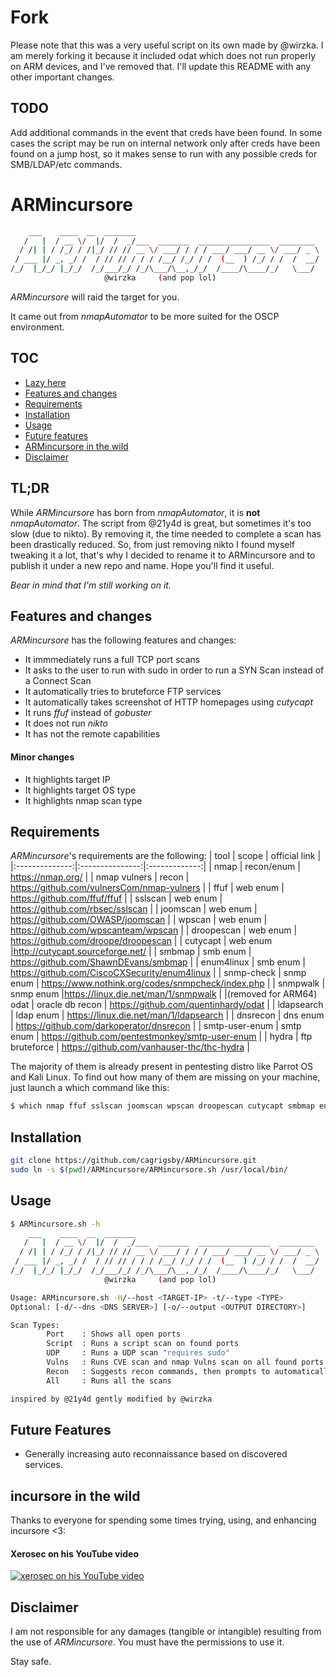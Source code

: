 # Fork
Please note that this was a very useful script on its own made by @wirzka. I am merely forking it because it included odat which does not run properly on ARM devices, and I've removed that. I'll update this README with any other important changes. 

## TODO
Add additional commands in the event that creds have been found. In some cases the script may be run on internal network only after creds have been found on a jump host, so it makes sense to run with any possible creds for SMB/LDAP/etc commands. 

# ARMincursore
```bash
    ___    ____  __  _______                                         
   /   |  / __ \/  |/  /  _/___  _______  ________________  ________ 
  / /| | / /_/ / /|_/ // // __ \/ ___/ / / / ___/ ___/ __ \/ ___/ _ \
 / ___ |/ _, _/ /  / // // / / / /__/ /_/ / /  (__  ) /_/ / /  /  __/
/_/  |_/_/ |_/_/  /_/___/_/ /_/\___/\__,_/_/  /____/\____/_/   \___/ 
                     @wirzka     (and pop lol)                        
```
*ARMincursore* will raid the target for you.

It came out from *nmapAutomator* to be more suited for the OSCP environment.

## TOC
- [Lazy here](#tldr)
- [Features and changes](#features-and-changes)
- [Requirements](#requirements)
- [Installation](#installation)
- [Usage](#usage)
- [Future features](#future-features)
- [ARMincursore in the wild](#ARMincursore-in-the-wild)
- [Disclaimer](#disclaimer)

## TL;DR
While *ARMincursore* has born from *nmapAutomator*, it is **not** *nmapAutomator*. The script from @21y4d is great, but sometimes it's too slow (due to nikto). By removing it, the time needed to complete a scan has been drastically reduced.
So, from just removing nikto I found myself tweaking it a lot, that's why I decided to rename it to ARMincursore and to publish it under a new repo and name.
Hope you'll find it useful.

*Bear in mind that I'm still working on it.*

## Features and changes
*ARMincursore* has the following features and changes:
- It immmediately runs a full TCP port scans
- It asks to the user to run with sudo in order to run a SYN Scan instead of a Connect Scan
- It automatically tries to bruteforce FTP services
- It automatically takes screenshot of HTTP homepages using *cutycapt*
- It runs *ffuf* instead of *gobuster*
- It does not run *nikto*
- It has not the remote capabilities
#### Minor changes
- It highlights target IP
- It highlights target OS type
- It highlights nmap scan type
## Requirements
*ARMincursore*'s requirements are the following:
|      tool      |      scope      | official link |
|:--------------:|:---------------:|:-------------:|
|      nmap      |   recon/enum    | https://nmap.org/              |
|  nmap vulners  |      recon      |   https://github.com/vulnersCom/nmap-vulners            |
|      ffuf      |    web enum     |  https://github.com/ffuf/ffuf             |
|    sslscan     |    web enum     |  https://github.com/rbsec/sslscan             |
|    joomscan    |    web enum     | https://github.com/OWASP/joomscan              |
|     wpscan     |    web enum     |   https://github.com/wpscanteam/wpscan            |
|   droopescan   |    web enum     | https://github.com/droope/droopescan              |
|    cutycapt    |    web enum     |http://cutycapt.sourceforge.net/               |
|     smbmap     |    smb enum     | https://github.com/ShawnDEvans/smbmap              |
|   enum4linux   |    smb enum     |   https://github.com/CiscoCXSecurity/enum4linux            |
|   snmp-check   |    snmp enum    | https://www.nothink.org/codes/snmpcheck/index.php              |
|    snmpwalk    |    snmp enum    |https://linux.die.net/man/1/snmpwalk               |
|(removed for ARM64)     odat      | oracle db recon |   https://github.com/quentinhardy/odat            |
|   ldapsearch   |    ldap enum    |   https://linux.die.net/man/1/ldapsearch            |
|    dnsrecon    |    dns enum     | https://github.com/darkoperator/dnsrecon              |
| smtp-user-enum |    smtp enum    | https://github.com/pentestmonkey/smtp-user-enum              |
|     hydra      | ftp bruteforce  | https://github.com/vanhauser-thc/thc-hydra              |


The majority of them is already present in pentesting distro like Parrot OS and Kali Linux.
To find out how many of them are missing on your machine, just launch a which command like this:
```bash
$ which nmap ffuf sslscan joomscan wpscan droopescan cutycapt smbmap enum4linux snmp-check snmpwalk ldapsearch dnsrecon smtp-user-enum hydra
```

## Installation
```bash
git clone https://github.com/cagrigsby/ARMincursore.git
sudo ln -s $(pwd)/ARMincursore/ARMincursore.sh /usr/local/bin/
```
## Usage
```bash
$ ARMincursore.sh -h
    ___    ____  __  _______                                         
   /   |  / __ \/  |/  /  _/___  _______  ________________  ________ 
  / /| | / /_/ / /|_/ // // __ \/ ___/ / / / ___/ ___/ __ \/ ___/ _ \
 / ___ |/ _, _/ /  / // // / / / /__/ /_/ / /  (__  ) /_/ / /  /  __/
/_/  |_/_/ |_/_/  /_/___/_/ /_/\___/\__,_/_/  /____/\____/_/   \___/ 
                     @wirzka     (and pop lol)                        

Usage: ARMincursore.sh -H/--host <TARGET-IP> -t/--type <TYPE>
Optional: [-d/--dns <DNS SERVER>] [-o/--output <OUTPUT DIRECTORY>]

Scan Types:
        Port    : Shows all open ports
        Script  : Runs a script scan on found ports
        UDP     : Runs a UDP scan "requires sudo"
        Vulns   : Runs CVE scan and nmap Vulns scan on all found ports
        Recon   : Suggests recon commands, then prompts to automatically run them
        All     : Runs all the scans

inspired by @21y4d gently modified by @wirzka
```
## Future Features
- Generally increasing auto reconnaissance based on discovered services.

## incursore in the wild
Thanks to everyone for spending some times trying, using, and enhancing incursore <3:
#### Xerosec on his YouTube video
[![xerosec on his YouTube video](https://img.youtube.com/vi/4CKey4l490c/0.jpg)](https://www.youtube.com/watch?v=4CKey4l490c)

## Disclaimer
I am not responsible for any damages (tangible or intangible) resulting from the use of *ARMincursore*.
You must have the permissions to use it.

Stay safe.
